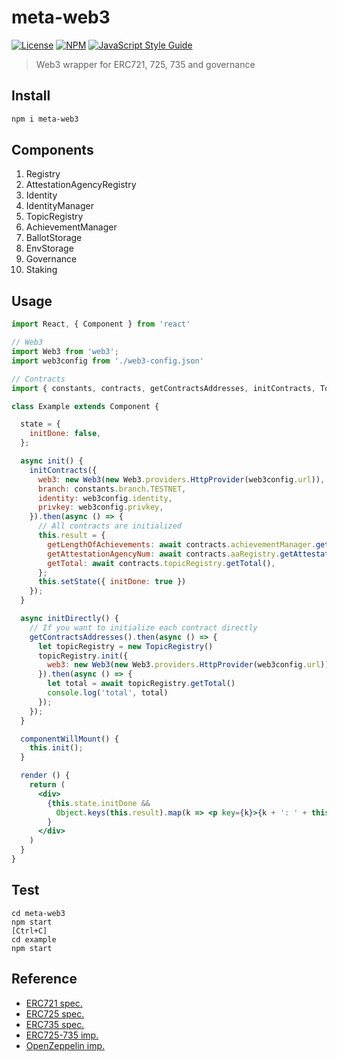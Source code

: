 # meta-web3

[![License](http://img.shields.io/badge/license-MIT-blue.svg)](https://raw.githubusercontent.com/hexoul/meta-web3/master/LICENSE)
[![NPM](https://img.shields.io/npm/v/meta-web3.svg)](https://www.npmjs.com/package/meta-web3)
[![JavaScript Style Guide](https://img.shields.io/badge/code_style-standard-brightgreen.svg)](https://standardjs.com)

> Web3 wrapper for ERC721, 725, 735 and governance

## Install

```bash
npm i meta-web3
```

## Components

1. Registry
1. AttestationAgencyRegistry
1. Identity
1. IdentityManager
1. TopicRegistry
1. AchievementManager
1. BallotStorage
1. EnvStorage
1. Governance
1. Staking

## Usage

```jsx
import React, { Component } from 'react'

// Web3
import Web3 from 'web3';
import web3config from './web3-config.json'

// Contracts
import { constants, contracts, getContractsAddresses, initContracts, TopicRegistry } from 'meta-web3'

class Example extends Component {

  state = {
    initDone: false,
  };

  async init() {
    initContracts({
      web3: new Web3(new Web3.providers.HttpProvider(web3config.url)),
      branch: constants.branch.TESTNET,
      identity: web3config.identity,
      privkey: web3config.privkey,
    }).then(async () => {
      // All contracts are initialized
      this.result = {
        getLengthOfAchievements: await contracts.achievementManager.getLengthOfAchievements(),
        getAttestationAgencyNum: await contracts.aaRegistry.getAttestationAgencyNum(),
        getTotal: await contracts.topicRegistry.getTotal(),
      };
      this.setState({ initDone: true })
    });
  }

  async initDirectly() {
    // If you want to initialize each contract directly
    getContractsAddresses().then(async () => {
      let topicRegistry = new TopicRegistry()
      topicRegistry.init({
        web3: new Web3(new Web3.providers.HttpProvider(web3config.url)),
      }).then(async () => {
        let total = await topicRegistry.getTotal()
        console.log('total', total)
      });
    });
  }

  componentWillMount() {
    this.init();
  }

  render () {
    return (
      <div>
        {this.state.initDone &&
          Object.keys(this.result).map(k => <p key={k}>{k + ': ' + this.result[k]}</p>)
        }
      </div>
    )
  }
}
```

## Test

```
cd meta-web3
npm start
[Ctrl+C]
cd example
npm start
```

## Reference
- [ERC721 spec.](https://github.com/ethereum/EIPs/blob/master/EIPS/eip-721.md)
- [ERC725 spec.](https://github.com/ethereum/EIPs/blob/master/EIPS/eip-725.md)
- [ERC735 spec.](https://github.com/ethereum/EIPs/issues/735)
- [ERC725-735 imp.](https://github.com/mirceapasoi/erc725-735)
- [OpenZeppelin imp.](https://github.com/OpenZeppelin/openzeppelin-solidity)
